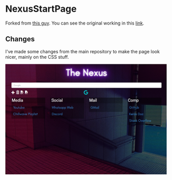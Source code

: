 # NexusStartPage
Forked from [this guy](https://github.com/EduardoZepeda/nexusStartPage).
You can see the original working in this [link](https://eduardozepeda.github.io/nexusStartPage/).

## Changes
I've made some changes from the main repository to make the page look nicer, mainly on the CSS stuff.

[![](resources/screenshot.png)](resources/screenshot.png)
